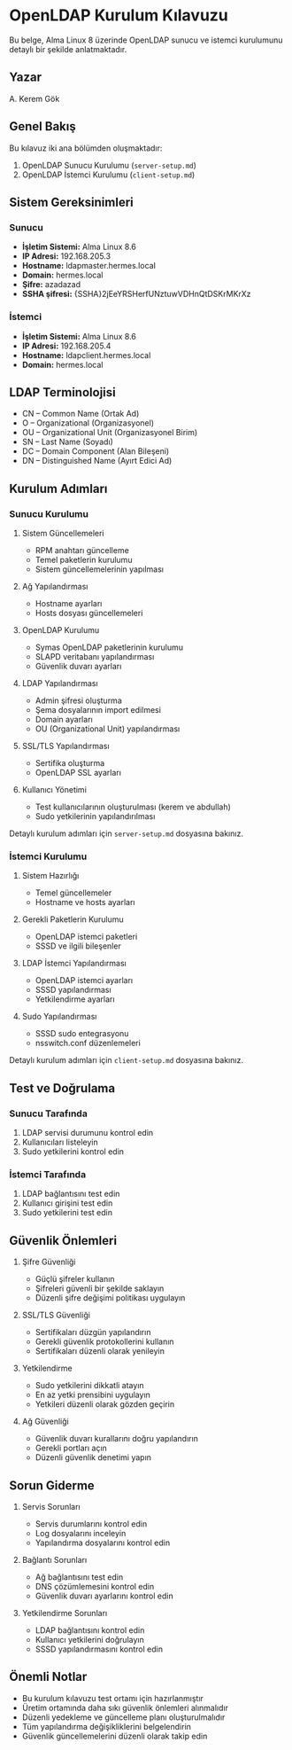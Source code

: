 # OpenLDAP Kurulum Kılavuzu

Bu belge, Alma Linux 8 üzerinde OpenLDAP sunucu ve istemci kurulumunu detaylı bir şekilde anlatmaktadır.

## Yazar
A. Kerem Gök

## Genel Bakış

Bu kılavuz iki ana bölümden oluşmaktadır:
1. OpenLDAP Sunucu Kurulumu (`server-setup.md`)
2. OpenLDAP İstemci Kurulumu (`client-setup.md`)

## Sistem Gereksinimleri

### Sunucu
- **İşletim Sistemi:** Alma Linux 8.6
- **IP Adresi:** 192.168.205.3
- **Hostname:** ldapmaster.hermes.local
- **Domain:** hermes.local
- **Şifre:** azadazad
- **SSHA şifresi:** {SSHA}2jEeYRSHerfUNztuwVDHnQtDSKrMKrXz

### İstemci
- **İşletim Sistemi:** Alma Linux 8.6
- **IP Adresi:** 192.168.205.4
- **Hostname:** ldapclient.hermes.local
- **Domain:** hermes.local

## LDAP Terminolojisi

- CN – Common Name (Ortak Ad)
- O – Organizational (Organizasyonel)
- OU – Organizational Unit (Organizasyonel Birim)
- SN – Last Name (Soyadı)
- DC – Domain Component (Alan Bileşeni)
- DN – Distinguished Name (Ayırt Edici Ad)

## Kurulum Adımları

### Sunucu Kurulumu

1. Sistem Güncellemeleri
   - RPM anahtarı güncelleme
   - Temel paketlerin kurulumu
   - Sistem güncellemelerinin yapılması

2. Ağ Yapılandırması
   - Hostname ayarları
   - Hosts dosyası güncellemeleri

3. OpenLDAP Kurulumu
   - Symas OpenLDAP paketlerinin kurulumu
   - SLAPD veritabanı yapılandırması
   - Güvenlik duvarı ayarları

4. LDAP Yapılandırması
   - Admin şifresi oluşturma
   - Şema dosyalarının import edilmesi
   - Domain ayarları
   - OU (Organizational Unit) yapılandırması

5. SSL/TLS Yapılandırması
   - Sertifika oluşturma
   - OpenLDAP SSL ayarları

6. Kullanıcı Yönetimi
   - Test kullanıcılarının oluşturulması (kerem ve abdullah)
   - Sudo yetkilerinin yapılandırılması

Detaylı kurulum adımları için `server-setup.md` dosyasına bakınız.

### İstemci Kurulumu

1. Sistem Hazırlığı
   - Temel güncellemeler
   - Hostname ve hosts ayarları

2. Gerekli Paketlerin Kurulumu
   - OpenLDAP istemci paketleri
   - SSSD ve ilgili bileşenler

3. LDAP İstemci Yapılandırması
   - OpenLDAP istemci ayarları
   - SSSD yapılandırması
   - Yetkilendirme ayarları

4. Sudo Yapılandırması
   - SSSD sudo entegrasyonu
   - nsswitch.conf düzenlemeleri

Detaylı kurulum adımları için `client-setup.md` dosyasına bakınız.

## Test ve Doğrulama

### Sunucu Tarafında
1. LDAP servisi durumunu kontrol edin
2. Kullanıcıları listeleyin
3. Sudo yetkilerini kontrol edin

### İstemci Tarafında
1. LDAP bağlantısını test edin
2. Kullanıcı girişini test edin
3. Sudo yetkilerini test edin

## Güvenlik Önlemleri

1. Şifre Güvenliği
   - Güçlü şifreler kullanın
   - Şifreleri güvenli bir şekilde saklayın
   - Düzenli şifre değişimi politikası uygulayın

2. SSL/TLS Güvenliği
   - Sertifikaları düzgün yapılandırın
   - Gerekli güvenlik protokollerini kullanın
   - Sertifikaları düzenli olarak yenileyin

3. Yetkilendirme
   - Sudo yetkilerini dikkatli atayın
   - En az yetki prensibini uygulayın
   - Yetkileri düzenli olarak gözden geçirin

4. Ağ Güvenliği
   - Güvenlik duvarı kurallarını doğru yapılandırın
   - Gerekli portları açın
   - Düzenli güvenlik denetimi yapın

## Sorun Giderme

1. Servis Sorunları
   - Servis durumlarını kontrol edin
   - Log dosyalarını inceleyin
   - Yapılandırma dosyalarını kontrol edin

2. Bağlantı Sorunları
   - Ağ bağlantısını test edin
   - DNS çözümlemesini kontrol edin
   - Güvenlik duvarı ayarlarını kontrol edin

3. Yetkilendirme Sorunları
   - LDAP bağlantısını kontrol edin
   - Kullanıcı yetkilerini doğrulayın
   - SSSD yapılandırmasını kontrol edin

## Önemli Notlar

- Bu kurulum kılavuzu test ortamı için hazırlanmıştır
- Üretim ortamında daha sıkı güvenlik önlemleri alınmalıdır
- Düzenli yedekleme ve güncelleme planı oluşturulmalıdır
- Tüm yapılandırma değişikliklerini belgelendirin
- Güvenlik güncellemelerini düzenli olarak takip edin 